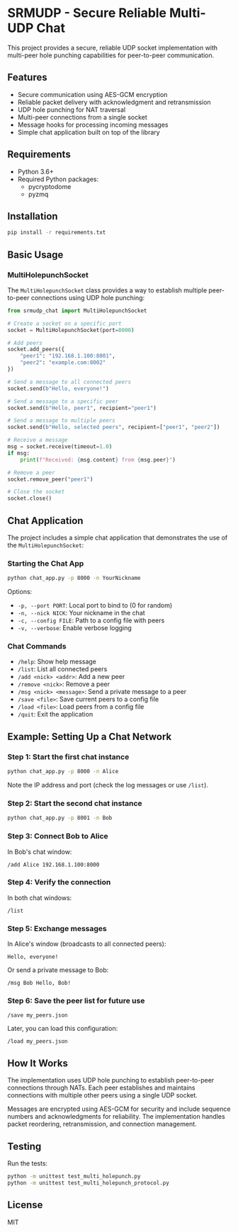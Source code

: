 # SRMUDP - Secure Reliable Multi-UDP Chat

This project provides a secure, reliable UDP socket implementation with multi-peer hole punching capabilities for peer-to-peer communication.

## Features

- Secure communication using AES-GCM encryption
- Reliable packet delivery with acknowledgment and retransmission
- UDP hole punching for NAT traversal
- Multi-peer connections from a single socket
- Message hooks for processing incoming messages
- Simple chat application built on top of the library

## Requirements

- Python 3.6+
- Required Python packages:
  - pycryptodome
  - pyzmq

## Installation

```bash
pip install -r requirements.txt
```

## Basic Usage

### MultiHolepunchSocket

The `MultiHolepunchSocket` class provides a way to establish multiple peer-to-peer connections using UDP hole punching:

```python
from srmudp_chat import MultiHolepunchSocket

# Create a socket on a specific port
socket = MultiHolepunchSocket(port=8000)

# Add peers
socket.add_peers({
    "peer1": "192.168.1.100:8001",
    "peer2": "example.com:8002"
})

# Send a message to all connected peers
socket.send(b"Hello, everyone!")

# Send a message to a specific peer
socket.send(b"Hello, peer1", recipient="peer1")

# Send a message to multiple peers
socket.send(b"Hello, selected peers", recipient=["peer1", "peer2"])

# Receive a message
msg = socket.receive(timeout=1.0)
if msg:
    print(f"Received: {msg.content} from {msg.peer}")

# Remove a peer
socket.remove_peer("peer1")

# Close the socket
socket.close()
```

## Chat Application

The project includes a simple chat application that demonstrates the use of the `MultiHolepunchSocket`:

### Starting the Chat App

```bash
python chat_app.py -p 8000 -n YourNickname
```

Options:
- `-p, --port PORT`: Local port to bind to (0 for random)
- `-n, --nick NICK`: Your nickname in the chat
- `-c, --config FILE`: Path to a config file with peers
- `-v, --verbose`: Enable verbose logging

### Chat Commands

- `/help`: Show help message
- `/list`: List all connected peers
- `/add <nick> <addr>`: Add a new peer
- `/remove <nick>`: Remove a peer
- `/msg <nick> <message>`: Send a private message to a peer
- `/save <file>`: Save current peers to a config file
- `/load <file>`: Load peers from a config file
- `/quit`: Exit the application

## Example: Setting Up a Chat Network

### Step 1: Start the first chat instance

```bash
python chat_app.py -p 8000 -n Alice
```

Note the IP address and port (check the log messages or use `/list`).

### Step 2: Start the second chat instance

```bash
python chat_app.py -p 8001 -n Bob
```

### Step 3: Connect Bob to Alice

In Bob's chat window:
```
/add Alice 192.168.1.100:8000
```

### Step 4: Verify the connection

In both chat windows:
```
/list
```

### Step 5: Exchange messages

In Alice's window (broadcasts to all connected peers):
```
Hello, everyone!
```

Or send a private message to Bob:
```
/msg Bob Hello, Bob!
```

### Step 6: Save the peer list for future use

```
/save my_peers.json
```

Later, you can load this configuration:
```
/load my_peers.json
```

## How It Works

The implementation uses UDP hole punching to establish peer-to-peer connections through NATs. Each peer establishes and maintains connections with multiple other peers using a single UDP socket.

Messages are encrypted using AES-GCM for security and include sequence numbers and acknowledgments for reliability. The implementation handles packet reordering, retransmission, and connection management.

## Testing

Run the tests:

```bash
python -m unittest test_multi_holepunch.py
python -m unittest test_multi_holepunch_protocol.py
```

## License

MIT